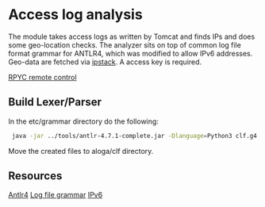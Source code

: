 # Access log analysis
The module takes access logs as written by Tomcat and finds IPs and does some
geo-location checks. The analyzer sits on top of common log file format
grammar for ANTLR4, which was modified to allow IPv6 addresses. Geo-data
are fetched via [ipstack](http://ipstack.com). A access key is required.

[RPYC remote control](https://rpyc.readthedocs.io/en/latest/tutorial/tut1.html)

## Build Lexer/Parser
In the etc/grammar directory do the following:
```bash
 java -jar ../tools/antlr-4.7.1-complete.jar -Dlanguage=Python3 clf.g4
```
Move the created files to aloga/clf directory.

## Resources
[Antlr4](http://www.antlr.org/download.html)
[Log file grammar](https://github.com/antlr/grammars-v4/blob/master/clf/clf.g4) 
[IPv6](https://tools.ietf.org/html/draft-ietf-6man-text-addr-representation-04)
